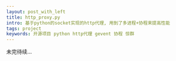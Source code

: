 ```yaml
---
layout: post_with_left
title: http_proxy.py
intro: 基于python的socket实现的http代理, 用到了多进程+协程来提高性能
tags: project
keywords: 开源项目 python http代理 gevent 协程 惊群
---
```


未完待续...
